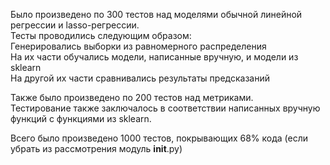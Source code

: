 Было произведено по 300 тестов над моделями обычной линейной регрессии и lasso-регрессии.  
Тесты проводились следующим образом:  
Генерировались выборки из равномерного распределения  
На их части обучались модели, написанные вручную, и модели из sklearn  
На другой их части сравнивались результаты предсказаний  

Также было произведено по 200 тестов над метриками.  
Тестирование также заключалось в соответствии написанных вручную функций с функциями из sklearn.

Всего было произведено 1000 тестов, покрывающих 68% кода (если убрать из рассмотрения модуль __init__.py)
